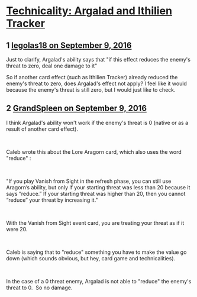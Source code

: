 # [Technicality: Argalad and Ithilien Tracker](https://community.fantasyflightgames.com/topic/229642-technicality-argalad-and-ithilien-tracker/)

## 1 [legolas18 on September 9, 2016](https://community.fantasyflightgames.com/topic/229642-technicality-argalad-and-ithilien-tracker/?do=findComment&comment=2406116)

Just to clarify, Argalad's ability says that "if this effect reduces the enemy's threat to zero, deal one damage to it" 

So if another card effect (such as Ithilien Tracker) already reduced the enemy's threat to zero, does Argalad's effect not apply? I feel like it would because the enemy's threat is still zero, but I would just like to check.

## 2 [GrandSpleen on September 9, 2016](https://community.fantasyflightgames.com/topic/229642-technicality-argalad-and-ithilien-tracker/?do=findComment&comment=2406192)

I think Argalad's ability won't work if the enemy's threat is 0 (native or as a result of another card effect).

 

Caleb wrote this about the Lore Aragorn card, which also uses the word "reduce" :

 

"If you play Vanish from Sight in the refresh phase, you can still use Aragorn’s ability, but only if your starting threat was less than 20 because it says “reduce.” If your starting threat was higher than 20, then you cannot “reduce” your threat by increasing it."

 

With the Vanish from Sight event card, you are treating your threat as if it were 20.

 

Caleb is saying that to "reduce" something you have to make the value go down (which sounds obvious, but hey, card game and technicalities).

 

In the case of a 0 threat enemy, Argalad is not able to "reduce" the enemy's threat to 0.  So no damage.

